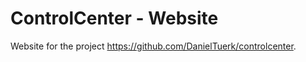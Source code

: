 ControlCenter - Website
=======================

Website for the project https://github.com/DanielTuerk/controlcenter.
